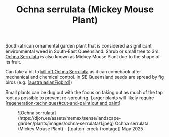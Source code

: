 ﻿---
backlinks:
- title: Plants
  url: /sense/landscape-garden/plants/plants.html
photos:
  1:
    date: 2025-05-24 11:35:17
    description: None
    filename: 48A18F67-DAA2-443A-AFCC-FC0F1DE56E1B.heic
    latitude: -27.538605
    longitude: 152.05580283333333
    memexFilename: images/ochna-serrulata/1.jpeg
    title: None
tags: plants, gardens, weeds
title: Ochna serrulata (Mickey Mouse Plant)
type: plant
---
South-african ornamental garden plant that is considered a significant environmental weed in South-East Queensland. Shrub or small tree to 3m. [Ochna Serrulata](https://en.wikipedia.org/wiki/Ochna_serrulata) is also known as Mickey Mouse Plant due to the shape of its fruit.

Can take a bit to [kill off Ochna Serrulata](https://weeds.org.au/profiles/ochna-mickey-mouse/) as it can comeback after mechanical and chemical control. In SE Queensland seeds are spread by fig birds (e.g. [[australasianFigbird]])

Small plants can be dug out with the focus on taking out as much of the tap root as possible to prevent re-sprouting. Larger plants will likely require [[regeneration-techniques#cut-and-paint|cut and paint]].

<figure markdown>
![Ochna serrulata](https://djon.es/assets/memex/sense/landscape-garden/plants/images/ochna-serrulata/1.jpeg)
<caption>Ochna serrulata (Mickey Mouse Plant) - [[gatton-creek-frontage]] May 2025</caption>
</figure>


[//begin]: # "Autogenerated link references for markdown compatibility"
[australasianFigbird]: ../../birdwatching/australasianFigbird "Australasian Figbird"
[regeneration-techniques#cut-and-paint|cut and paint]: ../techniques/regeneration-techniques "Regeneration techniques"
[//end]: # "Autogenerated link references"